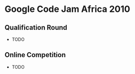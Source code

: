 Google Code Jam Africa 2010
===========================

## Qualification Round
* TODO

## Online Competition
* TODO
